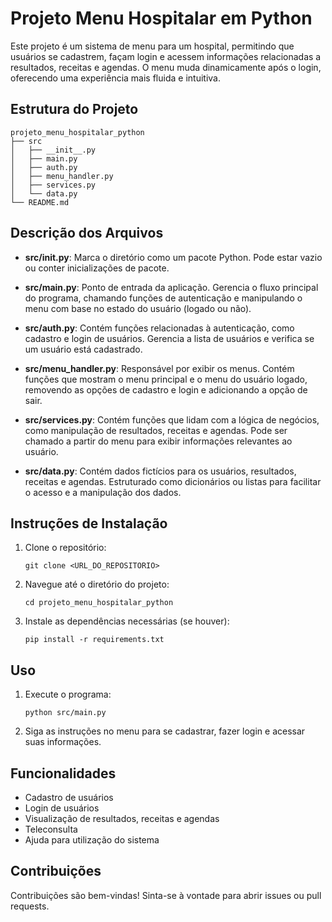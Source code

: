 # Projeto Menu Hospitalar em Python

Este projeto é um sistema de menu para um hospital, permitindo que usuários se cadastrem, façam login e acessem informações relacionadas a resultados, receitas e agendas. O menu muda dinamicamente após o login, oferecendo uma experiência mais fluida e intuitiva.

## Estrutura do Projeto

```
projeto_menu_hospitalar_python
├── src
│   ├── __init__.py
│   ├── main.py
│   ├── auth.py
│   ├── menu_handler.py
│   ├── services.py
│   └── data.py
└── README.md
```

## Descrição dos Arquivos

- **src/__init__.py**: Marca o diretório como um pacote Python. Pode estar vazio ou conter inicializações de pacote.

- **src/main.py**: Ponto de entrada da aplicação. Gerencia o fluxo principal do programa, chamando funções de autenticação e manipulando o menu com base no estado do usuário (logado ou não).

- **src/auth.py**: Contém funções relacionadas à autenticação, como cadastro e login de usuários. Gerencia a lista de usuários e verifica se um usuário está cadastrado.

- **src/menu_handler.py**: Responsável por exibir os menus. Contém funções que mostram o menu principal e o menu do usuário logado, removendo as opções de cadastro e login e adicionando a opção de sair.

- **src/services.py**: Contém funções que lidam com a lógica de negócios, como manipulação de resultados, receitas e agendas. Pode ser chamado a partir do menu para exibir informações relevantes ao usuário.

- **src/data.py**: Contém dados fictícios para os usuários, resultados, receitas e agendas. Estruturado como dicionários ou listas para facilitar o acesso e a manipulação dos dados.

## Instruções de Instalação

1. Clone o repositório:
   ```
   git clone <URL_DO_REPOSITORIO>
   ```

2. Navegue até o diretório do projeto:
   ```
   cd projeto_menu_hospitalar_python
   ```

3. Instale as dependências necessárias (se houver):
   ```
   pip install -r requirements.txt
   ```

## Uso

1. Execute o programa:
   ```
   python src/main.py
   ```

2. Siga as instruções no menu para se cadastrar, fazer login e acessar suas informações.

## Funcionalidades

- Cadastro de usuários
- Login de usuários
- Visualização de resultados, receitas e agendas
- Teleconsulta
- Ajuda para utilização do sistema

## Contribuições

Contribuições são bem-vindas! Sinta-se à vontade para abrir issues ou pull requests.